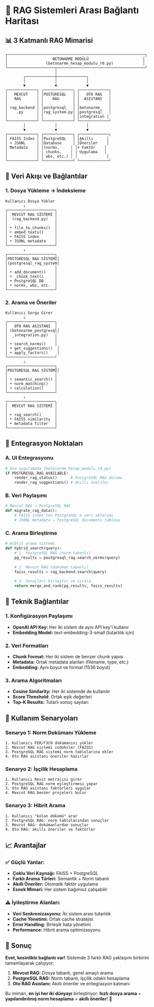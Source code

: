 # 🔗 RAG Sistemleri Arası Bağlantı Haritası

## 📊 **3 Katmanlı RAG Mimarisi**

```
┌─────────────────────────────────────────────────────────────┐
│                    BETONARME MODÜLÜ                        │
│                 (betonarme_hesap_modulu_r0.py)             │
└─────────────────────┬───────────────────────────────────────┘
                      │
        ┌─────────────┼─────────────┐
        │             │             │
        ▼             ▼             ▼
┌─────────────┐ ┌─────────────┐ ┌─────────────┐
│   MEVCUT    │ │POSTGRESQL   │ │   OTO RAG   │
│   RAG       │ │    RAG      │ │  ASISTANI   │
│             │ │             │ │             │
│ rag_backend │ │postgresql_  │ │betonarme_   │
│    .py      │ │rag_system.py│ │postgresql_  │
│             │ │             │ │integration │
└─────────────┘ └─────────────┘ └─────────────┘
        │             │             │
        ▼             ▼             ▼
┌─────────────┐ ┌─────────────┐ ┌─────────────┐
│ FAISS Index │ │PostgreSQL   │ │Akıllı      │
│ + JSONL     │ │Database     │ │Öneriler    │
│ Metadata    │ │(norms,     │ │+ Faktör    │
│             │ │ chunks,    │ │ Uygulama   │
│             │ │ wbs, etc.) │ │             │
└─────────────┘ └─────────────┘ └─────────────┘
```

## 🔄 **Veri Akışı ve Bağlantılar**

### **1. Dosya Yükleme → İndeksleme**
```
Kullanıcı Dosya Yükler
        ↓
┌─────────────────────┐
│  MEVCUT RAG SİSTEMİ │
│  (rag_backend.py)   │
│                     │
│ • file_to_chunks()  │
│ • embed_texts()     │
│ • FAISS index       │
│ • JSONL metadata    │
└─────────────────────┘
        ↓
┌─────────────────────┐
│POSTGRESQL RAG SİSTEMİ│
│(postgresql_rag_system│
│                     │
│ • add_document()    │
│ • _chunk_text()     │
│ • PostgreSQL DB     │
│ • norms, wbs, etc.  │
└─────────────────────┘
```

### **2. Arama ve Öneriler**
```
Kullanıcı Sorgu Girer
        ↓
┌─────────────────────┐
│   OTO RAG ASISTANI  │
│ (betonarme_postgresql│
│  _integration.py)   │
│                     │
│ • search_norms()    │
│ • get_suggestions()  │
│ • apply_factors()    │
└─────────────────────┘
        ↓
┌─────────────────────┐
│POSTGRESQL RAG SİSTEMİ│
│                     │
│ • semantic_search() │
│ • norm_matching()   │
│ • calculation()     │
└─────────────────────┘
        ↓
┌─────────────────────┐
│  MEVCUT RAG SİSTEMİ │
│                     │
│ • rag_search()      │
│ • FAISS similarity  │
│ • metadata filter   │
└─────────────────────┘
```

## 🎯 **Entegrasyon Noktaları**

### **A. UI Entegrasyonu**
```python
# Ana uygulamada (betonarme_hesap_modulu_r0.py)
if POSTGRESQL_RAG_AVAILABLE:
    render_rag_status()      # PostgreSQL RAG durumu
    render_rag_suggestions() # Akıllı öneriler
```

### **B. Veri Paylaşımı**
```python
# Mevcut RAG → PostgreSQL RAG
def migrate_rag_data():
    # FAISS index'ten PostgreSQL'e veri aktarımı
    # JSONL metadata → PostgreSQL documents tablosu
```

### **C. Arama Birleştirme**
```python
# Hibrit arama sistemi
def hybrid_search(query):
    # 1. PostgreSQL RAG (norm tabanlı)
    pg_results = postgresql_rag.search_norms(query)
    
    # 2. Mevcut RAG (doküman tabanlı)
    faiss_results = rag_backend.search(query)
    
    # 3. Sonuçları birleştir ve sırala
    return merge_and_rank(pg_results, faiss_results)
```

## 🔧 **Teknik Bağlantılar**

### **1. Konfigürasyon Paylaşımı**
- **OpenAI API Key:** Her iki sistem de aynı API key'i kullanır
- **Embedding Model:** text-embedding-3-small (tutarlılık için)

### **2. Veri Formatları**
- **Chunk Format:** Her iki sistem de benzer chunk yapısı
- **Metadata:** Ortak metadata alanları (filename, type, etc.)
- **Embedding:** Aynı boyut ve format (1536 boyut)

### **3. Arama Algoritmaları**
- **Cosine Similarity:** Her iki sistemde de kullanılır
- **Score Threshold:** Ortak eşik değerleri
- **Top-K Results:** Tutarlı sonuç sayıları

## 🚀 **Kullanım Senaryoları**

### **Senaryo 1: Norm Dokümanı Yükleme**
```
1. Kullanıcı FER/ГЭСН dokümanını yükler
2. Mevcut RAG sistemi indeksler (FAISS)
3. PostgreSQL RAG sistemi norm tablolarına ekler
4. Oto RAG asistanı öneriler hazırlar
```

### **Senaryo 2: İşçilik Hesaplama**
```
1. Kullanıcı Revit metrajını girer
2. PostgreSQL RAG norm eşleştirmesi yapar
3. Oto RAG asistanı faktörleri uygular
4. Mevcut RAG benzer projeleri bulur
```

### **Senaryo 3: Hibrit Arama**
```
1. Kullanıcı "kolon dökümü" arar
2. PostgreSQL RAG: norm tablolarından sonuçlar
3. Mevcut RAG: dokümanlardan sonuçlar
4. Oto RAG: akıllı öneriler ve faktörler
```

## 📈 **Avantajlar**

### **✅ Güçlü Yanlar:**
- **Çoklu Veri Kaynağı:** FAISS + PostgreSQL
- **Farklı Arama Türleri:** Semantik + Norm tabanlı
- **Akıllı Öneriler:** Otomatik faktör uygulama
- **Esnek Mimari:** Her sistem bağımsız çalışabilir

### **⚠️ İyileştirme Alanları:**
- **Veri Senkronizasyonu:** İki sistem arası tutarlılık
- **Cache Yönetimi:** Ortak cache stratejisi
- **Error Handling:** Birleşik hata yönetimi
- **Performance:** Hibrit arama optimizasyonu

## 🎯 **Sonuç**

**Evet, kesinlikle bağlantı var!** Sistemde 3 farklı RAG yaklaşımı birbirini tamamlayarak çalışıyor:

1. **Mevcut RAG:** Dosya tabanlı, genel amaçlı arama
2. **PostgreSQL RAG:** Norm tabanlı, işçilik odaklı hesaplama
3. **Oto RAG Asistanı:** Akıllı öneriler ve entegrasyon katmanı

Bu mimari, **en iyi her iki dünyayı** birleştiriyor: **hızlı dosya arama** + **yapılandırılmış norm hesaplama** + **akıllı öneriler**! 🚀

